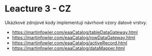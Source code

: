 # Leacture 3 - CZ

Ukázkové zdrojové kody implementují návrhové vzory datové vrstvy.

* https://martinfowler.com/eaaCatalog/tableDataGateway.html
* https://martinfowler.com/eaaCatalog/rowDataGateway.html
* https://martinfowler.com/eaaCatalog/activeRecord.html
* https://martinfowler.com/eaaCatalog/dataMapper.html
